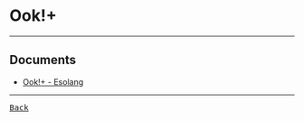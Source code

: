# Ook!+

---

## Documents

- [Ook!+ - Esolang](https://esolangs.org/wiki/Ook!%2B)

---

[<kbd> Back </kbd>](./../Ook!.md)
